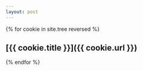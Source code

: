 ```yaml
---
layout: post
---
```

{% for cookie in site.tree reversed %}
## [{{ cookie.title }}]({{ cookie.url }})
{% endfor %}


